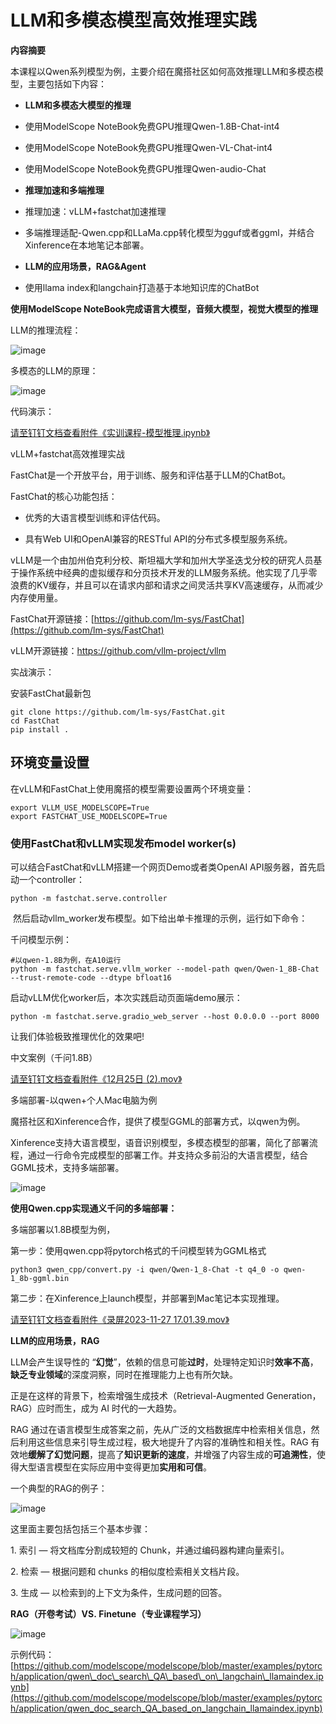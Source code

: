# LLM和多模态模型高效推理实践

**内容摘要**

本课程以Qwen系列模型为例，主要介绍在魔搭社区如何高效推理LLM和多模态模型，主要包括如下内容：

*   **LLM和多模态大模型的推理**
    
*   使用ModelScope NoteBook免费GPU推理Qwen-1.8B-Chat-int4
    
*   使用ModelScope NoteBook免费GPU推理Qwen-VL-Chat-int4
    
*   使用ModelScope NoteBook免费GPU推理Qwen-audio-Chat
    
*   **推理加速和多端推理**
    
*   推理加速：vLLM+fastchat加速推理
    
*   多端推理适配-Qwen.cpp和LLaMa.cpp转化模型为gguf或者ggml，并结合Xinference在本地笔记本部署。
    
*   **LLM的应用场景，RAG&Agent**
    
*   使用llama index和langchain打造基于本地知识库的ChatBot
    

**使用ModelScope NoteBook完成语言大模型，音频大模型，视觉大模型的推理**

LLM的推理流程：

![image](resources/7c197455-9310-47cf-9ae7-6e69617e51b5.png)

多模态的LLM的原理：

![image](resources/ba7d6465-e93d-495b-9ad7-6c468175548f.png)

代码演示：

[请至钉钉文档查看附件《实训课程-模型推理.ipynb》](https://alidocs.dingtalk.com/i/nodes/XPwkYGxZV347LdvpH2v4LDX2JAgozOKL?iframeQuery=anchorId%253DX02lrekqpvs4570vroz609)

vLLM+fastchat高效推理实战

FastChat是一个开放平台，用于训练、服务和评估基于LLM的ChatBot。

FastChat的核心功能包括：

*   优秀的大语言模型训练和评估代码。
    
*   具有Web UI和OpenAI兼容的RESTful API的分布式多模型服务系统。
    

vLLM是一个由加州伯克利分校、斯坦福大学和加州大学圣迭戈分校的研究人员基于操作系统中经典的虚拟缓存和分页技术开发的LLM服务系统。他实现了几乎零浪费的KV缓存，并且可以在请求内部和请求之间灵活共享KV高速缓存，从而减少内存使用量。

FastChat开源链接：[https://github.com/lm-sys/FastChat](https://github.com/lm-sys/FastChat)

vLLM开源链接：https://github.com/vllm-project/vllm

实战演示：

安装FastChat最新包

    git clone https://github.com/lm-sys/FastChat.git
    cd FastChat
    pip install .

## 环境变量设置

在vLLM和FastChat上使用魔搭的模型需要设置两个环境变量：

    export VLLM_USE_MODELSCOPE=True
    export FASTCHAT_USE_MODELSCOPE=True

### 使用FastChat和vLLM实现发布model worker(s)

可以结合FastChat和vLLM搭建一个网页Demo或者类OpenAI API服务器，首先启动一个controller：

    python -m fastchat.serve.controller

 然后启动vllm\_worker发布模型。如下给出单卡推理的示例，运行如下命令：

千问模型示例：

    #以qwen-1.8B为例，在A10运行
    python -m fastchat.serve.vllm_worker --model-path qwen/Qwen-1_8B-Chat --trust-remote-code --dtype bfloat16

启动vLLM优化worker后，本次实践启动页面端demo展示：

    python -m fastchat.serve.gradio_web_server --host 0.0.0.0 --port 8000

让我们体验极致推理优化的效果吧!

中文案例（千问1.8B）

[请至钉钉文档查看附件《12月25日 (2).mov》](https://alidocs.dingtalk.com/i/nodes/XPwkYGxZV347LdvpH2v4LDX2JAgozOKL?iframeQuery=anchorId%253DX02lqkjxmuyckt2fage86v)

多端部署-以qwen+个人Mac电脑为例

魔搭社区和Xinference合作，提供了模型GGML的部署方式，以qwen为例。

Xinference支持大语言模型，语音识别模型，多模态模型的部署，简化了部署流程，通过一行命令完成模型的部署工作。并支持众多前沿的大语言模型，结合GGML技术，支持多端部署。

![image](resources/da1ce618-9de9-42e2-82ee-0ee093ea4b66.png)

**使用Qwen.cpp实现通义千问的多端部署：**

多端部署以1.8B模型为例，

第一步：使用qwen.cpp将pytorch格式的千问模型转为GGML格式

    python3 qwen_cpp/convert.py -i qwen/Qwen-1_8-Chat -t q4_0 -o qwen-1_8b-ggml.bin

第二步：在Xinference上launch模型，并部署到Mac笔记本实现推理。

[请至钉钉文档查看附件《录屏2023-11-27 17.01.39.mov》](https://alidocs.dingtalk.com/i/nodes/XPwkYGxZV347LdvpH2v4LDX2JAgozOKL?iframeQuery=anchorId%253DX02lpjfe0yq2b4qsaoj5rt)

**LLM的应用场景，RAG**

LLM会产生误导性的 “**幻觉**”，依赖的信息可能**过时**，处理特定知识时**效率不高**，**缺乏专业领域**的深度洞察，同时在推理能力上也有所欠缺。

正是在这样的背景下，检索增强生成技术（Retrieval-Augmented Generation，RAG）应时而生，成为 AI 时代的一大趋势。

RAG 通过在语言模型生成答案之前，先从广泛的文档数据库中检索相关信息，然后利用这些信息来引导生成过程，极大地提升了内容的准确性和相关性。RAG 有效地**缓解了幻觉问题**，提高了**知识更新的速度**，并增强了内容生成的**可追溯性**，使得大型语言模型在实际应用中变得更加**实用和可信**。

一个典型的RAG的例子：

![image](resources/f7985e33-9a2e-4b6d-a4be-87f60a369078.png)

这里面主要包括包括三个基本步骤：

1. 索引 — 将文档库分割成较短的 Chunk，并通过编码器构建向量索引。

2. 检索 — 根据问题和 chunks 的相似度检索相关文档片段。

3. 生成 — 以检索到的上下文为条件，生成问题的回答。

**RAG（开卷考试）VS. Finetune（专业课程学习）**

![image](resources/b5c6a200-1943-4f09-8f86-478bf2ffa70a.png)

示例代码：[https://github.com/modelscope/modelscope/blob/master/examples/pytorch/application/qwen\_doc\_search\_QA\_based\_on\_langchain\_llamaindex.ipynb](https://github.com/modelscope/modelscope/blob/master/examples/pytorch/application/qwen_doc_search_QA_based_on_langchain_llamaindex.ipynb)